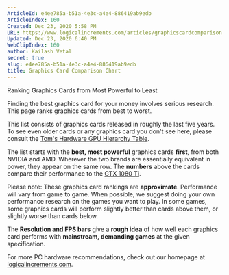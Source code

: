 ```yaml
---
ArticleId: e4ee785a-b51a-4e3c-a4e4-886419ab9edb
ArticleIndex: 160
Created: Dec 23, 2020 5:58 PM
URL: https://www.logicalincrements.com/articles/graphicscardcomparison
Updated: Dec 23, 2020 6:40 PM
WebClipIndex: 160
author: Kailash Vetal
secret: true
slug: e4ee785a-b51a-4e3c-a4e4-886419ab9edb
title: Graphics Card Comparison Chart
---
```

Ranking Graphics Cards from Most Powerful to Least

Finding the best graphics card for your money involves serious research. This page ranks graphics cards from best to worst.

This list consists of graphics cards released in roughly the last five years. To see even older cards or any graphics card you don't see here, please consult the [Tom's Hardware GPU Hierarchy Table](http://www.tomshardware.com/reviews/gpu-hierarchy,4388.html).

The list starts with the **best, most powerful** graphics cards **first**, from both NVIDIA and AMD. Wherever the two brands are essentially equivalent in power, they appear on the same row. The **numbers** above the cards compare their performance to the [GTX 1080 Ti](https://www.amazon.com/dp/B06XH2P8DD/?tag=li-org-guide-gpucomparison-us-20).

Please note: These graphics card rankings are **approximate**. Performance will vary from game to game. When possible, we suggest doing your own performance research on the games you want to play. In some games, some graphics cards will perform slightly better than cards above them, or slightly worse than cards below.

The **Resolution and FPS bars** give a **rough idea** of how well each graphics card performs with **mainstream, demanding games** at the given specification.

For more PC hardware recommendations, check out our homepage at [logicalincrements.com](http://www.logicalincrements.com/).
